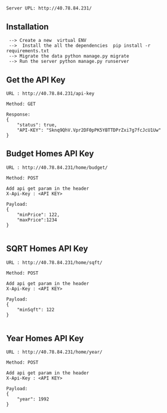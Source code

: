 ##
```
Server UPL: http://40.78.84.231/
```

##  Installation
```
 --> Create a new  virtual ENV
 -->  Install the all the dependencies  pip install -r requirements.txt
 --> Migrate the data python manage.py migrate
 --> Run the server python manage.py runserver
```

## Get the API Key 

```
URL : http://40.78.84.231/api-key

Method: GET

Response: 
{
    "status": true,
    "API-KEY": "Sknq9QhV.Vpr2DF0pPK5YBTTDPrZxi7g7fcJcU1Uw"
}

```

## Budget Homes API Key 

```
URL : http://40.78.84.231/home/budget/

Method: POST

Add api get param in the header
X-Api-Key : <API KEY>

Payload: 
{
    "minPrice": 122,
    "maxPrice":1234
}


```

##   SQRT Homes API Key 

```
URL : http://40.78.84.231/home/sqft/

Method: POST

Add api get param in the header
X-Api-Key : <API KEY>

Payload: 
{
    "minSqft": 122
}


```


##   Year Homes API Key 

```
URL : http://40.78.84.231/home/year/

Method: POST

Add api get param in the header
X-Api-Key : <API KEY>

Payload: 
{
    "year": 1992
}


```





